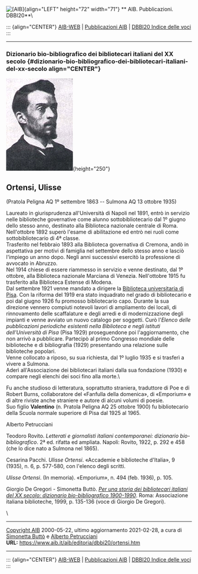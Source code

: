 ![\[AIB\]](/aib/wi/aibv72.gif){align="LEFT" height="72" width="71"}
** AIB. Pubblicazioni. DBBI20**\

::: {align="CENTER"}
[AIB-WEB](/) \| [Pubblicazioni AIB](/pubblicazioni/) \| [DBBI20 Indice
delle voci](dbbi20.htm)
:::

------------------------------------------------------------------------

### Dizionario bio-bibliografico dei bibliotecari italiani del XX secolo {#dizionario-bio-bibliografico-dei-bibliotecari-italiani-del-xx-secolo align="CENTER"}

![\[Ritratto\]](ortensi.jpg){height="250"}

## Ortensi, Ulisse

(Pratola Peligna AQ 1º settembre 1863 -- Sulmona AQ 13 ottobre 1935)

Laureato in giurisprudenza all\'Università di Napoli nel 1891, entrò in
servizio nelle biblioteche governative come alunno sottobibliotecario
dal 1º giugno dello stesso anno, destinato alla Biblioteca nazionale
centrale di Roma. Nell\'ottobre 1892 superò l\'esame di abilitazione ed
entrò nei ruoli come sottobibliotecario di 4ª classe.\
Trasferito nel febbraio 1893 alla Biblioteca governativa di Cremona,
andò in aspettativa per motivi di famiglia nel settembre dello stesso
anno e lasciò l\'impiego un anno dopo. Negli anni successivi esercitò la
professione di avvocato in Abruzzo.\
Nel 1914 chiese di essere riammesso in servizio e venne destinato, dal
1º ottobre, alla Biblioteca nazionale Marciana di Venezia. Nell\'ottobre
1915 fu trasferito alla Biblioteca Estense di Modena.\
Dal settembre 1921 venne mandato a dirigere la [Biblioteca universitaria
di Pisa](/aib/stor/teche/pi-uni.htm). Con la riforma del 1919 era stato
inquadrato nel grado di bibliotecario e poi dal giugno 1926 fu promosso
bibliotecario capo. Durante la sua direzione vennero compiuti notevoli
lavori di ampliamento dei locali, di rinnovamento delle scaffalature e
degli arredi e di modernizzazione degli impianti e venne avviato un
nuovo catalogo per soggetti. Curò l\'*Elenco delle pubblicazioni
periodiche esistenti nella Biblioteca e negli istituti dell\'Università
di Pisa* (Pisa 1929) proseguendone poi l\'aggiornamento, che non arrivò
a pubblicare. Partecipò al primo Congresso mondiale delle biblioteche e
di bibliografia (1929) presentando una relazione sulle biblioteche
popolari.\
Venne collocato a riposo, su sua richiesta, dal 1º luglio 1935 e si
trasferì a vivere a Sulmona.\
Aderì all\'Associazione dei bibliotecari italiani dalla sua fondazione
(1930) e compare negli elenchi dei soci fino alla morte.\

Fu anche studioso di letteratura, soprattutto straniera, traduttore di
Poe e di Robert Burns, collaboratore del «Fanfulla della domenica», di
«Emporium» e di altre riviste anche straniere e autore di alcuni volumi
di poesie.\
Suo figlio **Valentino** (n. Pratola Peligna AQ 25 ottobre 1900) fu
bibliotecario della Scuola normale superiore di Pisa dal 1925 al 1965.

Alberto Petrucciani

Teodoro Rovito. *Letterati e giornalisti italiani contemporanei:
dizionario bio-bibliografico*. 2ª ed. rifatta ed ampliata. Napoli:
Rovito, 1922, p. 292 e 458 (che lo dice nato a Sulmona nel 1865).

Cesarina Pacchi. *Ulisse Ortensi*. «Accademie e biblioteche d\'Italia»,
9 (1935), n. 6, p. 577-580, con l\'elenco degli scritti.

*Ulisse Ortensi*. (In memoria). «Emporium», n. 494 (feb. 1936), p. 105.

Giorgio De Gregori - Simonetta Buttò. [*Per una storia dei bibliotecari
italiani del XX secolo: dizionario bio-bibliografico
1900-1990*](/aib/editoria/pub065.htm). Roma: Associazione italiana
biblioteche, 1999, p. 135-136 (voce di Giorgio De Gregori).

\

------------------------------------------------------------------------

[Copyright AIB](/su-questo-sito/dichiarazione-di-copyright-aib-web/)
2000-05-22, ultimo aggiornamento 2021-02-28, a cura di [Simonetta
Buttò](/aib/redazione3.htm) e [Alberto
Petrucciani](/su-questo-sito/redazione-aib-web/)\
**URL:** https://www.aib.it/aib/editoria/dbbi20/ortensi.htm

------------------------------------------------------------------------

::: {align="CENTER"}
[AIB-WEB](/) \| [Pubblicazioni AIB](/pubblicazioni/) \| [DBBI20 Indice
delle voci](dbbi20.htm)
:::
